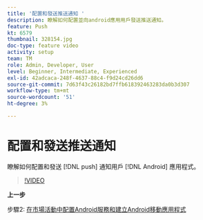 ```yaml
---
title: '配置和發送推送通知 '
description: 瞭解如何配置並向android應用用戶發送推送通知。
feature: Push
kt: 6579
thumbnail: 328154.jpg
doc-type: feature video
activity: setup
team: TM
role: Admin, Developer, User
level: Beginner, Intermediate, Experienced
exl-id: 42adcaca-248f-4637-88c4-f9d24cd26dd6
source-git-commit: 7d63f43c26182bd7ffb618392463283da0b3d307
workflow-type: tm+mt
source-wordcount: '51'
ht-degree: 3%

---
```


# 配置和發送推送通知

瞭解如何配置和發送 [!DNL push] 通知用戶 [!DNL Android] 應用程式。

>[!VIDEO](https://video.tv.adobe.com/v/328154?quality=12)

**上一步**

步驟2: [在市場活動中配置Android服務和建立Android移動應用程式](/help/tutorial-getting-started-with-push-notifications-for-android/configuring-an-android-service-in-campaign.md)

